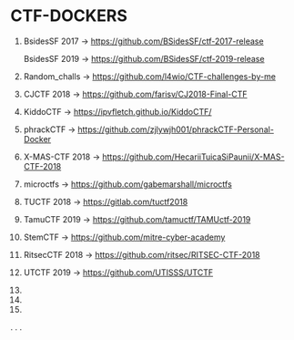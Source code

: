 # CTF-DOCKERS


1. BsidesSF 2017 -> https://github.com/BSidesSF/ctf-2017-release
   
   BsidesSF 2019 -> https://github.com/BSidesSF/ctf-2019-release
2. Random_challs -> https://github.com/l4wio/CTF-challenges-by-me
3. CJCTF 2018 -> https://github.com/farisv/CJ2018-Final-CTF
4. KiddoCTF -> https://ipvfletch.github.io/KiddoCTF/
5. phrackCTF -> https://github.com/zjlywjh001/phrackCTF-Personal-Docker
6. X-MAS-CTF 2018 -> https://github.com/HecariiTuicaSiPaunii/X-MAS-CTF-2018
7. microctfs -> https://github.com/gabemarshall/microctfs
8. TUCTF 2018 -> https://gitlab.com/tuctf2018
9. TamuCTF 2019 -> https://github.com/tamuctf/TAMUctf-2019
10. StemCTF -> https://github.com/mitre-cyber-academy
11. RitsecCTF 2018 -> https://github.com/ritsec/RITSEC-CTF-2018
12. UTCTF 2019 -> https://github.com/UTISSS/UTCTF
13. 
14.
15.
.
.
.
